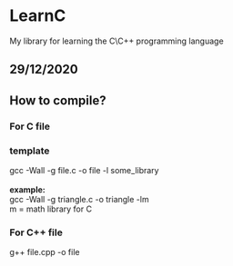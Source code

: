 # LearnC
My library for learning the C\C++ programming language
<br>
<h2>29/12/2020</h2>
<h2>How to compile?</h2>
<h3>For C file</h3>
<h3>template</h3>
gcc -Wall -g file.c -o file -l some_library<br><br>
<b>example:</b> <br>
gcc -Wall -g triangle.c -o triangle -lm <br>
m = math library for C <br>
<h3>For C++ file </h3>
g++ file.cpp -o file
